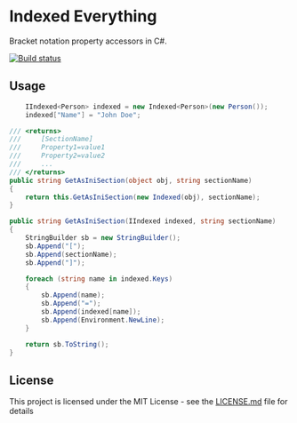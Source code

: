 # Indexed Everything
Bracket notation property accessors in C#. 

[![Build status](https://ci.appveyor.com/api/projects/status/8on5qlwsa21gs9cc?svg=true)](https://ci.appveyor.com/project/J0hnyBG/indexed-everything)

## Usage

```C#
    IIndexed<Person> indexed = new Indexed<Person>(new Person());
    indexed["Name"] = "John Doe";
```

```C#
/// <returns>
///     [SectionName] 
///     Property1=value1
///     Property2=value2
///     ...
/// </returns>
public string GetAsIniSection(object obj, string sectionName)
{
    return this.GetAsIniSection(new Indexed(obj), sectionName);
}

public string GetAsIniSection(IIndexed indexed, string sectionName)
{
    StringBuilder sb = new StringBuilder();
    sb.Append("[");
    sb.Append(sectionName);
    sb.Append("]");

    foreach (string name in indexed.Keys)
    {
        sb.Append(name);
        sb.Append("=");
        sb.Append(indexed[name]);
        sb.Append(Environment.NewLine);
    }

    return sb.ToString();
}
```

## License

This project is licensed under the MIT License - see the [LICENSE.md](LICENSE.md) file for details
